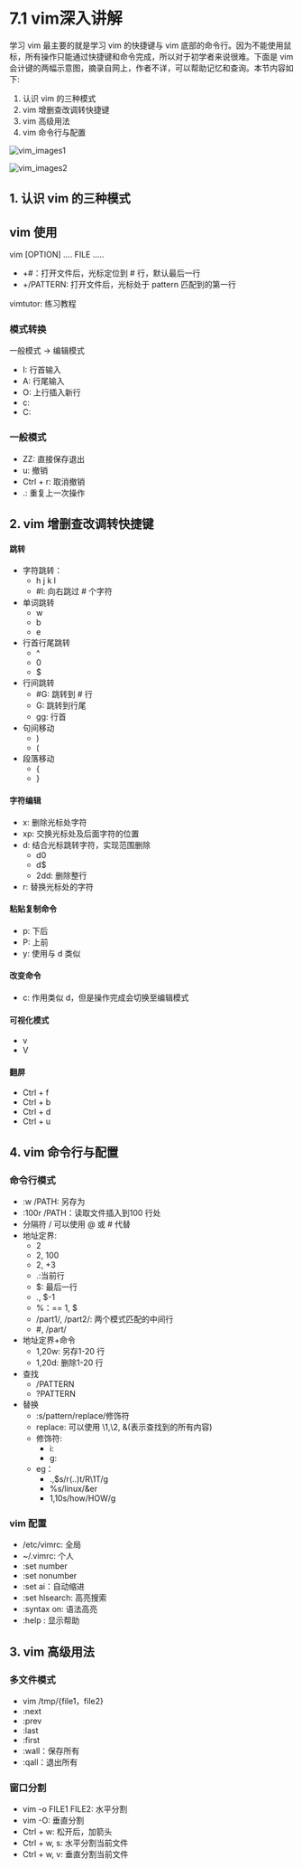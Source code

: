 # 7.1 vim深入讲解
学习 vim 最主要的就是学习 vim 的快捷键与 vim 底部的命令行。因为不能使用鼠标，所有操作只能通过快捷键和命令完成，所以对于初学者来说很难。下面是 vim 会计键的两幅示意图，摘录自网上，作者不详，可以帮助记忆和查询。本节内容如下:
1. 认识 vim 的三种模式
2. vim 增删查改调转快捷键
3. vim 高级用法
4. vim 命令行与配置

![vim_images1](../images/7/vim-quick-01.png)

![vim_images2](../images/7/vim-quick-02.png)

## 1. 认识 vim 的三种模式
## vim 使用
vim [OPTION] .... FILE .....
- +#：打开文件后，光标定位到 \# 行，默认最后一行
- +/PATTERN: 打开文件后，光标处于 pattern 匹配到的第一行

vimtutor: 练习教程

### 模式转换
一般模式 -> 编辑模式
- I: 行首输入
- A: 行尾输入
- O: 上行插入新行
- c:
- C:

### 一般模式
- ZZ: 直接保存退出
- u: 撤销
- Ctrl + r: 取消撤销
- .: 重复上一次操作

## 2. vim 增删查改调转快捷键
#### 跳转
- 字符跳转：
    - h j k l
    - \#l: 向右跳过 \# 个字符
- 单词跳转
    - w
    - b
    - e
- 行首行尾跳转
    - ^
    - 0
    - $
- 行间跳转
    - \#G: 跳转到 \# 行
    - G: 跳转到行尾
    - gg: 行首
- 句间移动
    - )
    - (
- 段落移动
    - {
    - }

#### 字符编辑
- x: 删除光标处字符
- xp: 交换光标处及后面字符的位置
- d: 结合光标跳转字符，实现范围删除
    - d0
    - d$
    - 2dd: 删除整行
- r: 替换光标处的字符

#### 粘贴复制命令
- p: 下后
- P: 上前
- y: 使用与 d 类似


#### 改变命令
- c: 作用类似 d，但是操作完成会切换至编辑模式

#### 可视化模式
- v
- V

#### 翻屏
- Ctrl + f
- Ctrl + b
- Ctrl + d
- Ctrl + u

## 4. vim 命令行与配置
### 命令行模式
- :w /PATH: 另存为
- :100r /PATH：读取文件插入到100 行处
- 分隔符 / 可以使用 @ 或 \# 代替
- 地址定界:
    - 2
    - 2, 100
    - 2, +3
    - .:当前行
    - $: 最后一行
    - ., $-1
    - %：== 1, $
    - /part1/, /part2/: 两个模式匹配的中间行
    - \#, /part/
- 地址定界+命令
    - 1,20w: 另存1-20 行
    - 1,20d: 删除1-20 行
- 查找
    - /PATTERN
    - ?PATTERN
- 替换
    - :s/pattern/replace/修饰符
    - replace: 可以使用 \1,\2, &(表示查找到的所有内容)
    - 修饰符:
        - i:
        - g:
    - eg：
        - .,$s/r(..)t/R\1T/g
        - %s/linux/&er
        - 1,10s/how/HOW/g

### vim 配置
- /etc/vimrc: 全局
- ~/.vimrc: 个人
- :set number
- :set nonumber
- :set ai：自动缩进
- :set hlsearch: 高亮搜索
- :syntax on: 语法高亮
- :help : 显示帮助

## 3. vim 高级用法
### 多文件模式
- vim /tmp/{file1，file2}
- :next
- :prev
- :last
- :first
- :wall：保存所有
- :qall：退出所有

### 窗口分割
- vim -o FILE1 FILE2: 水平分割
- vim -O: 垂直分割
- Ctrl + w: 松开后，加箭头
- Ctrl + w, s: 水平分割当前文件
- Ctrl + w, v: 垂直分割当前文件
